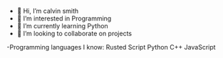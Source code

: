 - 👋 Hi, I’m calvin smith
- 👀 I’m interested in Programming
- 🌱 I’m currently learning Python
- 💞️ I’m looking to collaborate on projects


-Programming languages I know:
Rusted Script
Python
C++
JavaScript
